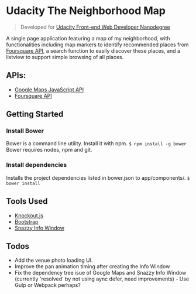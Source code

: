 # Udacity The Neighborhood Map

> Developed for [Udacity Front-end Web Developer Nanodegree]

A single page application featuring a map of my neighborhood, with functionalities including map markers to identify recommended places from [Foursquare API], a search function to easily discover these places, and a listview to support simple browsing of all places.

## APIs:
- [Google Maps JavaScript API]
- [Foursquare API]

## Getting Started
### Install Bower
Bower is a command line utility. Install it with npm.
`$ npm install -g bower`
Bower requires nodes, npm and git.
### Install dependencies
Installs the project dependencies listed in bower.json to app/components/.
`$ bower install`

## Tools Used
- [Knockout.js]
- [Bootstrap]
- [Snazzy Info Window]

## Todos
- Add the venue photo loading UI.
- Improve the pan animation timing after creating the Info Window
- Fix the dependency tree isue of Google Maps and Snazzy Info Window (currently 'resolved' by not using aync defer, need improvements) - Use Gulp or Webpack perhaps?

[//]: # (These are reference links used in the body of this note and get stripped out when the markdown processor does its job.)

[Udacity Front-end Web Developer Nanodegree]: <https://www.udacity.com/course/front-end-web-developer-nanodegree--nd001>
[Vanilla JS]: <http://vanilla-js.com>
[Google Maps JavaScript API]: <https://developers.google.com/maps/documentation/javascript/>
[Foursquare API]: https://developer.foursquare.com/
[Knockout.js]: http://knockoutjs.com/
[Bootstrap]: https://getbootstrap.com/
[Snazzy Info Window]: https://github.com/atmist/snazzy-info-window


